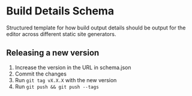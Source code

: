 # Build Details Schema

Structured template for how build output details should be output for the editor across different static site generators.

## Releasing a new version

1. Increase the version in the URL in schema.json
2. Commit the changes
3. Run `git tag vX.X.X` with the new version
4. Run `git push && git push --tags`
